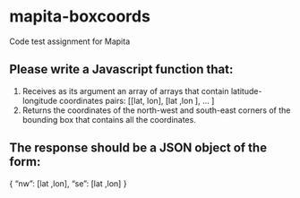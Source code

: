 # mapita-boxcoords
Code test assignment for Mapita

## Please write a Javascript function that:
1) Receives as its argument an array of arrays that contain latitude-longitude coordinates pairs: [[lat, lon], [lat ,lon ], … ]
2) Returns the coordinates of the north-west and south-east corners of the bounding box that contains all the coordinates.

## The response should be a JSON object of the form:

{
    “nw”: [lat ,lon],
    “se”: [lat ,lon]
}
